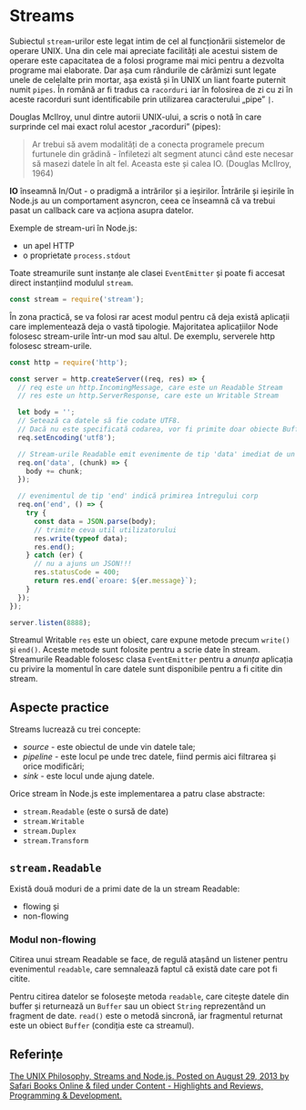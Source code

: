 # Streams

Subiectul `stream`-urilor este legat intim de cel al funcționării sistemelor de operare UNIX. Una din cele mai apreciate facilități ale acestui sistem de operare este capacitatea de a folosi programe mai mici pentru a dezvolta programe mai elaborate. Dar așa cum rândurile de cărămizi sunt legate unele de celelalte prin mortar, așa există și în UNIX un liant foarte puternit numit `pipes`. În română ar fi tradus ca `racorduri` iar în folosirea de zi cu zi în aceste racorduri sunt identificabile prin utilizarea caracterului „pipe” <code>&#124;</code>.

Douglas McIlroy, unul dintre autorii UNIX-ului, a scris o notă în care surprinde cel mai exact rolul acestor „racorduri” (pipes):
> Ar trebui să avem modalități de a conecta programele precum furtunele din grădină - înfiletezi alt segment atunci când este necesar să masezi datele în alt fel. Aceasta este și calea IO. (Douglas McIlroy, 1964)

**IO** înseamnă In/Out - o pradigmă a intrărilor și a ieșirilor. Întrările și ieșirile în Node.js au un comportament asyncron, ceea ce înseamnă că va trebui pasat un callback care va acționa asupra datelor.

Exemple de stream-uri în Node.js:

- un apel HTTP
- o proprietate `process.stdout`

Toate streamurile sunt instanțe ale clasei `EventEmitter` și poate fi accesat direct instanțiind modulul `stream`.

 ```javascript
const stream = require('stream');
 ```

În zona practică, se va folosi rar acest modul pentru că deja există aplicații care implementează deja o vastă tipologie. Majoritatea aplicațiilor Node folosesc stream-urile într-un mod sau altul. De exemplu, serverele http folosesc stream-urile.

```javascript
const http = require('http');

const server = http.createServer((req, res) => {
  // req este un http.IncomingMessage, care este un Readable Stream
  // res este un http.ServerResponse, care este un Writable Stream

  let body = '';
  // Setează ca datele să fie codate UTF8.
  // Dacă nu este specificată codarea, vor fi primite doar obiecte Buffer.
  req.setEncoding('utf8');

  // Stream-urile Readable emit evenimente de tip 'data' imediat de un receptor este atașat 
  req.on('data', (chunk) => {
    body += chunk;
  });

  // evenimentul de tip 'end' indică primirea întregului corp
  req.on('end', () => {
    try {
      const data = JSON.parse(body);
      // trimite ceva util utilizatorului
      res.write(typeof data);
      res.end();
    } catch (er) {
      // nu a ajuns un JSON!!!
      res.statusCode = 400;
      return res.end(`eroare: ${er.message}`);
    }
  });
});

server.listen(8888);
```

Streamul Writable `res` este un obiect, care expune metode precum `write()` și `end()`. Aceste metode sunt folosite pentru a scrie date în stream. Streamurile Readable folosesc clasa `EventEmitter` pentru a *anunța* aplicația cu privire la momentul în care datele sunt disponibile pentru a fi citite din stream.

## Aspecte practice

Streams lucrează cu trei concepte:

- *source* - este obiectul de unde vin datele tale;
- *pipeline* - este locul pe unde trec datele, fiind permis aici filtrarea și orice modificări;
- *sink* - este locul unde ajung datele.

Orice stream în Node.js este implementarea a patru clase abstracte:

- `stream.Readable` (este o sursă de date)
- `stream.Writable`
- `stream.Duplex`
- `stream.Transform`

## `stream.Readable`

Există două moduri de a primi date de la un stream Readable:

- flowing și
- non-flowing

### Modul non-flowing

Citirea unui stream Readable se face, de regulă atașând un listener pentru evenimentul `readable`, care semnalează faptul că există date care pot fi citite.

Pentru citirea datelor se folosește metoda `readable`, care citește datele din buffer și returnează un `Buffer` sau un obiect `String` reprezentând un fragment de date. `read()` este o metodă sincronă, iar fragmentul returnat este un obiect `Buffer` (condiția este ca streamul).

## Referințe

[The UNIX Philosophy, Streams and Node.js. Posted on August 29, 2013 by Safari Books Online & filed under Content - Highlights and Reviews, Programming & Development. ](https://www.safaribooksonline.com/blog/2013/08/29/the-unix-philosophy-streams-and-node-js/)
